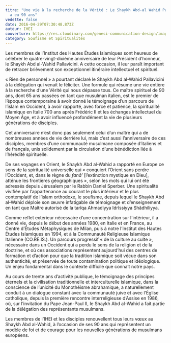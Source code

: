 ```yaml
---
titre: "Une vie à la recherche de la Vérité : Le Shaykh Abd-al Wahid Pallavicini
  a eu 90 ans"
vedette: false
date: 2016-04-29T07:30:48.873Z
auteur: IHEI
couverture: https://res.cloudinary.com/genesi-communication-design/image/upload/v1619815734/ihei/AbdalWahidPallavicini2_zbpq7v.png
category: Soufisme et Spiritualités
---
```

Les membres de l’Institut des Hautes Études Islamiques sont heureux de célébrer le quatre-vingt-dixième anniversaire de leur Président d’honneur, le Shaykh Abd al-Wahid Pallavicini. A cette occasion, il leur paraît important de retracer brièvement son exceptionnel itinéraire intellectuel et spirituel.

«&nbsp;Rien de personnel&nbsp;» a pourtant déclaré le Shaykh Abd al-Wahid Pallavicini à la délégation qui venait le féliciter. Une formule qui résume une vie entière à la recherche d’une Vérité qui nous dépasse tous. Ce maître spirituel de 90 ans, dont 65 ans passées en tant que musulman italien, est le premier de l’époque contemporaine à avoir donné le témoignage d’un parcours de l’islam en Occident, à avoir rapporté, avec force et patience, la spiritualité islamique en Italie 700 ans après Frédéric II et les échanges intellectuel du Moyen Âge, et à avoir influencé profondément la vie de plusieurs générations de disciples.

Cet anniversaire n’est donc pas seulement celui d’un maître qui a de nombreuses années de vie derrière lui, mais c’est aussi l’anniversaire de ces disciples, membres d’une communauté musulmane composée d’italiens et de français, unis solidement par la circulation d’une bénédiction liée à l’hérédité spirituelle.

De ses voyages en Orient, le Shaykh Abd al-Wahid a rapporté en Europe ce sens de la spiritualité universelle qui «&nbsp;conquiert l’Orient sans perdre l’Occident, et, dans le règne du *fanâ’* \[l’extinction mystique en Dieu], atténue les frontières géographiques&nbsp;», selon les mots qui lui ont été adressés depuis Jérusalem par le Rabbin Daniel Sperber. Une spiritualité vivifiée par l’appartenance au courant le plus intérieur et le plus contemplatif de l’islam orthodoxe, le soufisme, depuis lequel le Shaykh Abd al-Wahid déploie son œuvre infatigable de témoignage et d’enseignement en tant que Maître autorisé de la tarîqa Ahmadiyya Idrîssiyya Shâdhiliyya.

Comme reflet extérieur nécessaire d’une concentration sur l’intérieur, il a donné vie, depuis le début des années 1980, en Italie et en France, au Centre d’Études Métaphysiques de Milan, puis à notre l’Institut des Hautes Études Islamiques en 1994, et à la Communauté Religieuse Islamique Italienne (CO.RE.IS.). Un parcours progressif «&nbsp;de la culture au culte&nbsp;», nécessaire dans un Occident qui a perdu le sens de la religion et de la doctrine, et où ces associations représentent aujourd’hui des centres de formation et d’action pour que la tradition islamique soit vécue dans son authenticité, et préservée de toute contamination politique et idéologique. Un enjeu fondamental dans le contexte difficile que connaît notre pays.

Au cours de trente ans d’activité publique, le témoignage des principes éternels et la civilisation traditionnelle et interculturelle islamique, dans la conscience de l’unicité du Monothéisme abrahamique, a naturellement conduit à un dialogue constant avec la communauté juive et avec l’Église catholique, depuis la première rencontre interreligieuse d’Assise en 1986, où, sur l’invitation du Pape Jean-Paul II, le Shaykh Abd al-Wahid a fait partie de la délégation des représentants musulmans.

[](<>)Les membres de l’IHEI et les disciples renouvellent tous leurs vœux au Shaykh Abd al-Wahid, à l’occasion de ses 90 ans qui représentent un modèle de foi et de courage pour les nouvelles générations de musulmans européens.